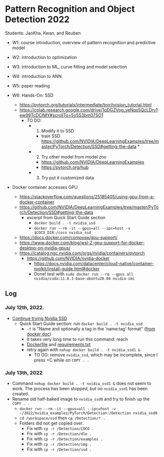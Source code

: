 # Pattern Recognition and Object Detection 2022

Students: JaoKha, Kwan, and Reuben

  * W1: course introduction, overview of pattern recognition and predictive model
  * W2: introduction to optimization
  * W3: introduction to ML, curve fitting and model selection
  * W4: introduction to ANN
  * W5: paper reading
  * W6: Hands-On: SSD
    * https://pytorch.org/tutorials/intermediate/torchvision_tutorial.html
    * https://colab.research.google.com/drive/1qDGZVog_veNqs5QcLDrv1ew99TcDCIMY#scrollTo=5v5S3bm07SO1
      * TO DO: 
        * 1. Modify it to SSD
          * train SSD https://github.com/NVIDIA/DeepLearningExamples/tree/master/PyTorch/Detection/SSD#getting-the-data 
            *  
        * 2. Try other model from model zoo
          * https://github.com/NVIDIA/DeepLearningExamples 
          * https://pytorch.org/hub
        * 3. Try put it customized data

  * Docker container accesses GPU
    * https://stackoverflow.com/questions/25185405/using-gpu-from-a-docker-container
    * https://github.com/NVIDIA/DeepLearningExamples/tree/master/PyTorch/Detection/SSD#getting-the-data
      * excerpt from Quick Start Guide section
        * ```docker build . -t nvidia_ssd``` 
        * ```docker run --rm -it --gpus=all --ipc=host -v $COCO_DIR:/coco nvidia_ssd```
    * https://docs.docker.com/compose/gpu-support/
    * https://www.docker.com/blog/wsl-2-gpu-support-for-docker-desktop-on-nvidia-gpus/ 
    * https://catalog.ngc.nvidia.com/orgs/nvidia/containers/pytorch
      * https://github.com/NVIDIA/nvidia-docker 
        * https://docs.nvidia.com/datacenter/cloud-native/container-toolkit/install-guide.html#docker 
        * Done! test with ```sudo docker run --rm --gpus all nvidia/cuda:11.0.3-base-ubuntu20.04 nvidia-smi```


## Log

### July 12th, 2022.
  * [Continue trying Nvidia SSD](https://github.com/NVIDIA/DeepLearningExamples/tree/master/PyTorch/Detection/SSD#getting-the-data)
    * Quick Start Guide section: run ```docker build . -t nvidia_ssd```
      * ```-t``` is "Name and optionally a tag in the 'name:tag' format" ([from docker doc](https://docs.docker.com/engine/reference/commandline/build/))
      * It takes very long time to run this command: reach 
      * [Dockerfile](https://github.com/NVIDIA/DeepLearningExamples/blob/master/PyTorch/Detection/SSD/Dockerfile) and [requirements.txt](https://github.com/NVIDIA/DeepLearningExamples/blob/master/PyTorch/Detection/SSD/requirements.txt)
      * retry again with ```nohup docker build . -t nvidia_ssd1 &```
        * TO DO: remove ```nvidia_ssd```, which may be incomplete, since I press <ctrl>+C while on ```COPY . .```

### July 13th, 2022
  * Command ```nohup docker build . -t nvidia_ssd1 &``` does not seem to work. The process has been stopped, but no ```nvidia_ssd1``` has been created.
  * Rename old half-baked image to ```nvidia_ssd0``` and try to finish up the ```COPY . .```
    * ```docker run --rm -it --gpus=all --ipc=host -v ~/2022/nvidia_examples/PyTorch/Detection:/Detection nvidia_ssd0```
    * ```cd /workspace/ssd``` then ```cp /Detection/* .```
    * Folders did not get copied over. 
      * Fix with ```cp -r /Detection/COCO .```
      * Fix with ```cp -r /Detection/dle .```
      * Fix with ```cp -r /Detection/examples .``` 
      * Fix with ```cp -r /Detection/img .```    
      * Fix with ```cp -r /Detection/ssd .```    
